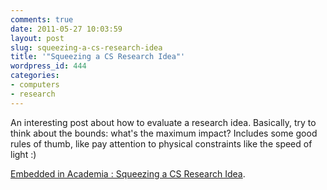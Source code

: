 ```yaml
---
comments: true
date: 2011-05-27 10:03:59
layout: post
slug: squeezing-a-cs-research-idea
title: '"Squeezing a CS Research Idea"'
wordpress_id: 444
categories:
- computers
- research
---
```


An interesting post about how to evaluate a research idea. Basically, try to think about the bounds: what's the maximum impact? Includes some good rules of thumb, like pay attention to physical constraints like the speed of light :)





[Embedded in Academia : Squeezing a CS Research Idea](http://blog.regehr.org/archives/537).
